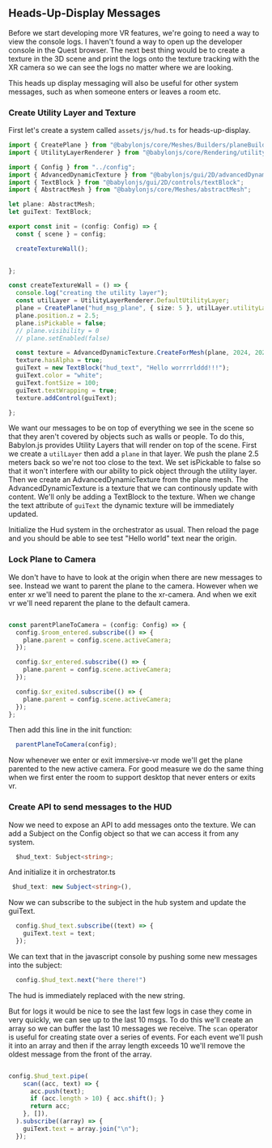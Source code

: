 ## Heads-Up-Display Messages

Before we start developing more VR features, we're going to need a way to view the console logs.  I haven't found a way to open up the developer console in the Quest browser.  The next best thing would be to create a texture in the 3D scene and print the logs onto the texture tracking with the XR camera so we can see the logs no matter where we are looking.

This heads up display messaging will also be useful for other system messages, such as when someone enters or leaves a room etc.

### Create Utility Layer and Texture

First let's create a system called `assets/js/hud.ts` for heads-up-display.

```typescript
import { CreatePlane } from "@babylonjs/core/Meshes/Builders/planeBuilder";
import { UtilityLayerRenderer } from "@babylonjs/core/Rendering/utilityLayerRenderer";

import { Config } from "../config";
import { AdvancedDynamicTexture } from "@babylonjs/gui/2D/advancedDynamicTexture";
import { TextBlock } from "@babylonjs/gui/2D/controls/textBlock";
import { AbstractMesh } from "@babylonjs/core/Meshes/abstractMesh";

let plane: AbstractMesh;
let guiText: TextBlock;

export const init = (config: Config) => {
  const { scene } = config;

  createTextureWall();
  

};

const createTextureWall = () => {
  console.log("creating the utility layer");
  const utilLayer = UtilityLayerRenderer.DefaultUtilityLayer;
  plane = CreatePlane("hud_msg_plane", { size: 5 }, utilLayer.utilityLayerScene);
  plane.position.z = 2.5;
  plane.isPickable = false;
  // plane.visibility = 0
  // plane.setEnabled(false)

  const texture = AdvancedDynamicTexture.CreateForMesh(plane, 2024, 2024, false);
  texture.hasAlpha = true;
  guiText = new TextBlock("hud_text", "Hello worrrrlddd!!!");
  guiText.color = "white";
  guiText.fontSize = 100;
  guiText.textWrapping = true;
  texture.addControl(guiText);

};

```

We want our messages to be on top of everything we see in the scene so that they aren't covered by objects such as walls or people.  To do this, Babylon.js provides Utility Layers that will render on top of the scene.  First we create a `utilLayer` then add a `plane` in that layer.  We push the plane 2.5 meters back so we're not too close to the text.  We set isPickable to false so that it won't interfere with our ability to pick object through the utility layer.  Then we create an AdvancedDynamicTexture from the plane mesh.  The AdvancedDynamicTexture is a texture that we can continously update with content.  We'll only be adding a TextBlock to the texture.  When we change the text attribute of `guiText` the dynamic texture will be immediately updated.

Initialize the Hud system in the orchestrator as usual.  Then reload the page and you should be able to see test "Hello world" text near the origin.

### Lock Plane to Camera

We don't have to have to look at the origin when there are new messages to see.  Instead we want to parent the plane to the camera.  However when we enter xr we'll need to parent the plane to the xr-camera.  And when we exit vr we'll need reparent the plane to the default camera.  

```typescript

const parentPlaneToCamera = (config: Config) => {
  config.$room_entered.subscribe(() => {
    plane.parent = config.scene.activeCamera;
  });

  config.$xr_entered.subscribe(() => {
    plane.parent = config.scene.activeCamera;
  });

  config.$xr_exited.subscribe(() => {
    plane.parent = config.scene.activeCamera;
  });
};
```

Then add this line in the init function:

```typescript
  parentPlaneToCamera(config);
```

Now whenever we enter or exit immersive-vr mode we'll get the plane parented to the new active camera.  For good measure we do the same thing when we first enter the room to support desktop that never enters or exits vr.

### Create API to send messages to the HUD

Now we need to expose an API to add messages onto the texture.  We can add a Subject on the Config object so that we can access it from any system.

```typescript
  $hud_text: Subject<string>;
```
And initialize it in orchestrator.ts

```typescript
 $hud_text: new Subject<string>(),
```

Now we can subscribe to the subject in the hub system and update the guiText.  

```typescript
  config.$hud_text.subscribe((text) => {
    guiText.text = text;
  });
```

We can text that in the javascript console by pushing some new messages into the subject:

```typescript
  config.$hud_text.next("here there!")
```
The hud is immediately replaced with the new string.

But for logs it would be nice to see the last few logs in case they come in very quickly, we can see up to the last 10 msgs.  To do this we'll create an array so we can buffer the last 10 messages we receive.  The `scan` operator is useful for creating state over a series of events.  For each event we'll push it into an array and then if the array length exceeds 10 we'll remove the oldest message from the front of the array.

```typescript

config.$hud_text.pipe(
    scan((acc, text) => {
      acc.push(text);
      if (acc.length > 10) { acc.shift(); }
      return acc;
    }, []),
  ).subscribe((array) => {
    guiText.text = array.join("\n");
  });
```
